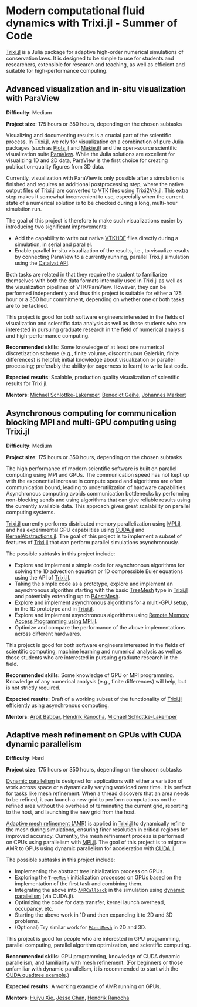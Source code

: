 # Modern computational fluid dynamics with Trixi.jl - Summer of Code

[Trixi.jl](https://github.com/trixi-framework/Trixi.jl/) is a Julia package for adaptive
high-order numerical simulations of conservation laws. It is designed to be simple to use
for students and researchers, extensible for research and teaching, as well as efficient
and suitable for high-performance computing.


## Advanced visualization and in-situ visualization with ParaView

**Difficulty**: Medium

**Project size**: 175 hours or 350 hours, depending on the chosen subtasks

Visualizing and documenting results is a crucial part of the scientific process. In
[Trixi.jl](https://github.com/trixi-framework/Trixi.jl/), we rely for visualization on a
combination of pure Julia packages (such as
[Plots.jl](https://github.com/JuliaPlots/Plots.jl) and
[Makie.jl](https://github.com/MakieOrg/Makie.jl))
and the open-source scientific visualization suite [ParaView](https://www.paraview.org).
While the Julia solutions are excellent for visualizing 1D and 2D data, ParaView is the
first choice for creating publication-quality figures from 3D data.

Currently, visualization with ParaView is only possible after a simulation is finished and
requires an additional postprocessing step, where the native output files of Trixi.jl
are converted to [VTK](https://vtk.org) files using
[Trixi2Vtk.jl](https://github.com/trixi-framework/Trixi2Vtk.jl). This extra step makes it
somewhat inconvenient to use, especially when the current state of a numerical solution
is to be checked during a long, multi-hour simulation run.

The goal of this project is therefore to make such visualizations easier by introducing two
significant improvements:

* Add the capability to write out native
  [VTKHDF](https://docs.vtk.org/en/latest/design_documents/VTKFileFormats.html#vtkhdf-file-format)
  files directly during a simulation, in serial and parallel.
* Enable parallel in-situ visualization of the results, i.e., to visualize results by
  connecting ParaView to a currently running, parallel Trixi.jl simulation using the
  [Catalyst API](https://catalyst-in-situ.readthedocs.io/en/latest/index.html).

Both tasks are related in that they require the student to familiarize themselves with both
the data formats internally used in Trixi.jl as well as the visualization pipelines of
VTK/ParaView. However, they can be performed independently and thus this project is suitable
for either a 175 hour or a 350 hour commitment, depending on whether one or both tasks are
to be tackled.

This project is good for both software engineers interested in the fields of
visualization and scientific data analysis as well as those students who
are interested in pursuing graduate research in the field of numerical analysis and
high-performance computing.

**Recommended skills**: Some knowledge of at least one numerical discretization scheme
(e.g., finite volume, discontinuous Galerkin, finite differences) is helpful; initial
knowledge about visualization or parallel processing; preferably the ability (or eagerness
to learn) to write fast code.

**Expected results**: Scalable, production quality visualization of scientific results
for Trixi.jl.

**Mentors**: [Michael Schlottke-Lakemper](https://github.com/sloede), [Benedict Geihe](https://www.mi.uni-koeln.de/NumSim/dr-benedict-geihe/), [Johannes Markert](https://github.com/jmark)

## Asynchronous computing for communication blocking MPI and multi-GPU computing using Trixi.jl

**Difficulty**: Medium

**Project size**: 175 hours or 350 hours, depending on the chosen subtasks

The high performance of modern scientific software is built on parallel computing using MPI and GPUs. The communication speed has not kept up with the exponential increase in compute speed and algorithms are often communication bound, leading to underutilization of hardware capabilities. Asynchronous computing avoids communication bottlenecks by performing non-blocking sends and using algorithms that can give reliable results using the currently available data. This approach gives great scalability on parallel computing systems.

[Trixi.jl](https://github.com/trixi-framework/Trixi.jl/) currently performs distributed memory parallelization using [MPI.jl](https://github.com/JuliaParallel/MPI.jl), and has experimental GPU capabilities using [CUDA.jl](https://github.com/JuliaGPU/CUDA.jl) and [KernelAbstractions.jl](https://github.com/JuliaGPU/KernelAbstractions.jl). The goal of this project is to implement a subset of features of [Trixi.jl](https://github.com/trixi-framework/Trixi.jl/) that can perform parallel simulations asynchronously.

The possible subtasks in this project include:

- Explore and implement a simple code for asynchronous algorithms for solving the 1D advection equation or 1D compressible Euler equations using the API of [Trixi.jl](https://github.com/trixi-framework/Trixi.jl/).
- Taking the simple code as a prototype, explore and implement an asynchronous algorithm starting with the basic [TreeMesh](https://trixi-framework.github.io/Trixi.jl/stable/meshes/tree_mesh/) type in [Trixi.jl](https://github.com/trixi-framework/Trixi.jl/) and potentially extending up to [P4estMesh](https://trixi-framework.github.io/Trixi.jl/stable/meshes/p4est_mesh/).
- Explore and implement asynchronous algorithms for a multi-GPU setup, in the 1D prototype and in [Trixi.jl](https://github.com/trixi-framework/Trixi.jl/).
- Explore and implement asynchronous algorithms using [Remote Memory Access Programming using MPI.jl](https://juliaparallel.org/MPI.jl/dev/reference/onesided/).
- Optimize and compare the performance of the above implementations across different hardwares.

This project is good for both software engineers interested in the fields of scientific computing, machine learning and numerical analysis as well as those students who are interested in pursuing graduate research in the field.

**Recommended skills:** Some knowledge of GPU or MPI programming. Knowledge of any numerical analysis (e.g., finite differences) will help, but is not strictly required.

**Expected results:** Draft of a working subset of the functionality of [Trixi.jl](https://github.com/trixi-framework/Trixi.jl/) efficiently using asynchronous computing.

**Mentors**: [Arpit Babbar](https://github.com/arpit-babbar), [Hendrik Ranocha](https://github.com/ranocha), [Michael Schlottke-Lakemper](https://github.com/sloede)

## Adaptive mesh refinement on GPUs with CUDA dynamic parallelism

**Difficulty**: Hard

**Project size**: 175 hours or 350 hours, depending on the chosen subtasks

[Dynamic parallelism](https://docs.nvidia.com/cuda/cuda-c-programming-guide/index.html#cuda-dynamic-parallelism) is designed for applications with either a variation of work across space or a dynamically varying workload over time. It is perfect for tasks like mesh refinement. When a thread discovers that an area needs to be refined, it can launch a new grid to perform computations on the refined area without the overhead of terminating the current grid, reporting to the host, and launching the new grid from the host.

[Adaptive mesh refinement (AMR)](https://trixi-framework.github.io/Trixi.jl/stable/tutorials/adaptive_mesh_refinement/) is applied in [Trixi.jl](https://github.com/trixi-framework/Trixi.jl/) to dynamically refine the mesh during simulations, ensuring finer resolution in critical regions for improved accuracy. Currently, the mesh refinement process is performed on CPUs using parallelism with [MPI.jl](https://github.com/JuliaParallel/MPI.jl). The goal of this project is to migrate AMR to GPUs using dynamic parallelism for acceleration with [CUDA.jl](https://github.com/JuliaGPU/CUDA.jl).

The possible subtasks in this project include:

- Implementing the abstract tree initialization process on GPUs.  
- Exploring the [`TreeMesh`](https://trixi-framework.github.io/Trixi.jl/stable/meshes/tree_mesh/) initialization processes on GPUs based on the implementation of the first task and combining them.  
- Integrating the above into [`AMRCallback`](https://trixi-framework.github.io/Trixi.jl/stable/tutorials/adaptive_mesh_refinement/#Callback) in the simulation using [dynamic parallelism](https://cuda.juliagpu.org/stable/api/kernel/#Dynamic-parallelism) (via CUDA.jl).  
- Optimizing the code for data transfer, kernel launch overhead, occupancy, etc.  
- Starting the above work in 1D and then expanding it to 2D and 3D problems.
- (Optional) Try similar work for [`P4estMesh`](https://trixi-framework.github.io/Trixi.jl/stable/meshes/p4est_mesh/) in 2D and 3D.

This project is good for people who are interested in GPU programming, parallel computing, parallel algorithm optimization, and scientific computing.

**Recommended skills:** GPU programming, knowledge of CUDA dynamic parallelism, and familiarity with mesh refinement. (For beginners or those unfamiliar with dynamic parallelism, it is recommended to start with the [CUDA quadtree example](https://github.com/NVIDIA/cuda-samples/tree/master/Samples/3_CUDA_Features/cdpQuadtree).)

**Expected results:** A working example of AMR running on GPUs.

**Mentors**: [Huiyu Xie](https://github.com/huiyuxie), [Jesse Chan](https://github.com/jlchan), [Hendrik Ranocha](https://github.com/ranocha)